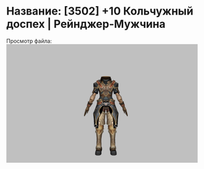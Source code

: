# Название: [3502] +10 Кольчужный доспех | Рейнджер-Мужчина

Просмотр файла:
![p020002.png](p020002.png)